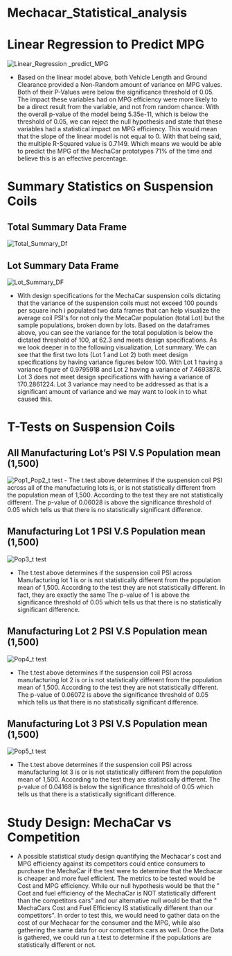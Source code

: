 # Mechacar_Statistical_analysis

# Linear Regression to Predict MPG
![Linear_Regression _predict_MPG](https://user-images.githubusercontent.com/117245167/224563014-07b15c90-8585-4994-8def-4617bd6656aa.png)

  - Based on the linear model above, both Vehicle Length and Ground Clearance provided a Non-Random amount of variance on MPG values. Both of their P-Values were below the significance threshold of 0.05. The impact these variables had on MPG efficiency were more likely to be a direct result from the variable, and not from random chance. With the overall p-value of the model being 5.35e-11, which is below the threshold of 0.05, we can reject the null hypothesis and state that these variables had a statistical impact on MPG efficiency. This would mean that the slope of the linear model is not equal to 0. With that being said, the multiple R-Squared value is 0.7149. Which means we would be able to predict the MPG of the MechaCar prototypes 71% of the time and believe this is an effective percentage.


# Summary Statistics on Suspension Coils

## Total Summary Data Frame
![Total_Summary_Df](https://user-images.githubusercontent.com/117245167/224563117-5374f154-f8ba-4f85-ad48-97844aaf4de7.png)

## Lot Summary Data Frame
![Lot_Summary_DF](https://user-images.githubusercontent.com/117245167/224563108-7229a0fd-f0d8-4d89-9e8c-03f74b28e8ba.png)

  - With design specifications for the MechaCar suspension coils dictating that the variance of the suspension coils must not exceed 100 pounds per square inch i populated two data frames that can help visualize the average coil PSI's for not only the MecaCar population (total Lot) but the sample populations, broken down by lots. Based on the dataframes above, you can see the variance for the total population is below the dictated threshold of 100, at 62.3 and meets design specifications. As we look deeper in to the following visualization, Lot summary. We can see that the first two lots (Lot 1 and Lot 2) both meet design specifications by having variance figures below 100. With Lot 1 having a variance figure of 0.9795918 and Lot 2 having a variance of 7.4693878. Lot 3 does not meet design specifications with having a variance of 170.2861224. Lot 3 variance may need to be addressed as that is a significant amount of variance and we may want to look in to what caused this. 
 
 # T-Tests on Suspension Coils
## All Manufacturing Lot’s PSI V.S Population mean (1,500)
![Pop1_Pop2_t test](https://user-images.githubusercontent.com/117245167/224563159-eb2f9adc-cadd-4094-a76b-01d59cbd5473.png)
    - The t.test above determines if the suspension coil PSI across all of the manufacturing lots is, or is not statistically different from the population mean of 1,500. According to the test they are not statistically different. The p-value of 0.06028 is above the significance threshold of 0.05 which tells us that there is no statistically significant difference. 

## Manufacturing Lot 1 PSI V.S Population mean (1,500)
![Pop3_t test](https://user-images.githubusercontent.com/117245167/224563170-37ea6286-d403-448c-8b7c-455b6b9bc556.png)
  - The t.test above determines if the suspension coil PSI across Manufacturing lot 1 is or is not statistically different from the population mean of 1,500. According to the test they are not statistically different. In fact, they are exactly the same The p-value of 1 is above the significance threshold of 0.05 which tells us that there is no statistically significant difference.

## Manufacturing Lot 2 PSI V.S Population mean (1,500)
![Pop4_t test](https://user-images.githubusercontent.com/117245167/224563177-47ffba80-08b0-4e14-9f03-604ce4fd0a00.png)
  - The t.test above determines if the suspension coil PSI across manufacturing lot 2 is or is not statistically different from the population mean of 1,500. According to the test they are not statistically different. The p-value of 0.06072 is above the significance threshold of 0.05 which tells us that there is no statistically significant difference.

## Manufacturing Lot 3 PSI V.S Population mean (1,500)
![Pop5_t test](https://user-images.githubusercontent.com/117245167/224563180-bf27f280-6c9d-4f94-8af0-820faa1f47dd.png)
- The t.test above determines if the suspension coil PSI across manufacturing lot 3 is or is not statistically different from the population mean of 1,500. According to the test they are statistically different. The p-value of 0.04168 is below the significance threshold of 0.05 which tells us that there is a statistically significant difference.



 # Study Design: MechaCar vs Competition
  - A possible statistical study design quantifying the Mechacar's cost and MPG efficiency against its competitors could entice consumers to purchase the MechaCar if the test were to determine that the Mechacar is cheaper and more fuel efficient.  The metrics to be tested would be Cost and MPG efficiency. While our null hypothesis would be that the " Cost and fuel efficiency of the MechaCar is NOT statistically different than the competitors cars" and our alternative null would be that the " MechaCars Cost and Fuel Efficiency IS statistically different than our competitors". In order to test this, we would need to gather data on the cost of our Mechacar for the consumer and the MPG, while also gathering the same data for our competitors cars as well. Once the Data is gathered, we could run a t.test to determine if the populations are statistically different or not.



